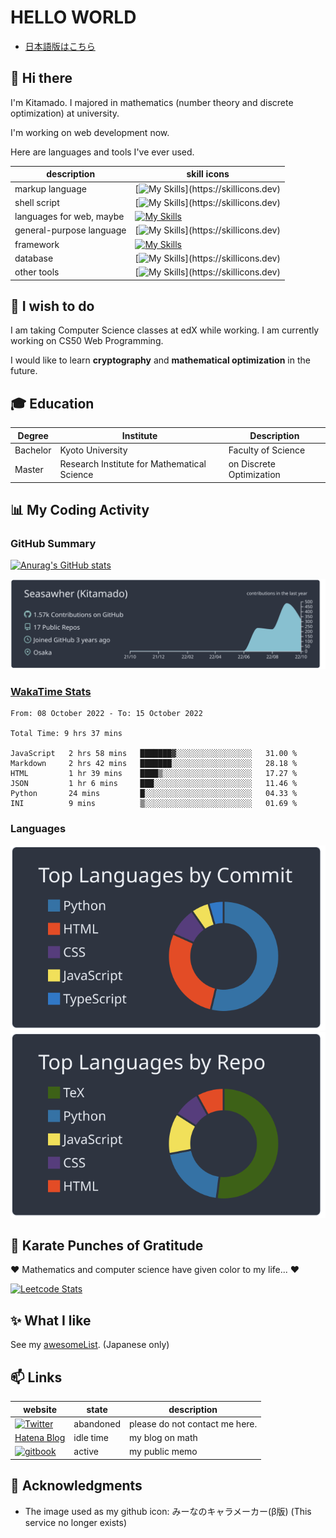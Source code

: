 # HELLO WORLD

* [日本語版はこちら](./README.ja.md)

## 👋 Hi there

I'm Kitamado. I majored in mathematics (number theory and discrete optimization) at university.

I'm working on web development now.

Here are languages and tools I've ever used.

| description              | skill icons                                                                                            |
| ------------------------ | ------------------------------------------------------------------------------------------------------ |
| markup language          | [![My Skills](https://skillicons.dev/icons?i=latex,md,,)](https://skillicons.dev)                      |
| shell script             | [![My Skills](https://skillicons.dev/icons?i=bash,powershell,,)](https://skillicons.dev)               |
| languages for web, maybe | [![My Skills](https://skillicons.dev/icons?i=php,html,css,js)](https://skillicons.dev)                 |
| general-purpose language | [![My Skills](https://skillicons.dev/icons?i=python,typescript,,)](https://skillicons.dev)             |
| framework                | [![My Skills](https://skillicons.dev/icons?i=bootstrap,jquery,django,laravel)](https://skillicons.dev) |
| database                 | [![My Skills](https://skillicons.dev/icons?i=mysql,sqlite,,)](https://skillicons.dev)                  |
| other tools              | [![My Skills](https://skillicons.dev/icons?i=git,docker,vscode,)](https://skillicons.dev)              |

## 🌱 I wish to do

I am taking Computer Science classes at edX while working. I am currently working on CS50 Web Programming.

I would like to learn **cryptography** and **mathematical optimization** in the future.

## 🎓 Education

| Degree   | Institute                                   | Description              |
| -------- | ------------------------------------------- | ------------------------ |
| Bachelor | Kyoto University                            | Faculty of Science       |
| Master   | Research Institute for Mathematical Science | on Discrete Optimization |

## :bar_chart: My Coding Activity

### GitHub Summary

[![Anurag's GitHub stats](https://github-readme-stats.vercel.app/api?username=Seasawher&count_private=true&theme=nord&show_icons=true)](https://github.com/anuraghazra/github-readme-stats)

[![Profile Details](https://raw.githubusercontent.com/Seasawher/Seasawher/main/profile-summary-card-output/nord_dark/0-profile-details.svg)](https://github.com/vn7n24fzkq/github-profile-summary-cards)

### [WakaTime Stats](https://github.com/marketplace/actions/waka-readme)

<!--START_SECTION:waka-->

```text
From: 08 October 2022 - To: 15 October 2022

Total Time: 9 hrs 37 mins

JavaScript   2 hrs 58 mins   ███████▓░░░░░░░░░░░░░░░░░   31.00 %
Markdown     2 hrs 42 mins   ███████░░░░░░░░░░░░░░░░░░   28.18 %
HTML         1 hr 39 mins    ████▒░░░░░░░░░░░░░░░░░░░░   17.27 %
JSON         1 hr 6 mins     ███░░░░░░░░░░░░░░░░░░░░░░   11.46 %
Python       24 mins         █░░░░░░░░░░░░░░░░░░░░░░░░   04.33 %
INI          9 mins          ▒░░░░░░░░░░░░░░░░░░░░░░░░   01.69 %
```

<!--END_SECTION:waka-->

### Languages

[![profile summary card, most commit language](profile-summary-card-output/nord_dark/2-most-commit-language.svg)](https://github.com/vn7n24fzkq/github-profile-summary-cards) [![profile summary card, repos per language](profile-summary-card-output/nord_dark/1-repos-per-language.svg)](https://github.com/vn7n24fzkq/github-profile-summary-cards)

## :punch: Karate Punches of Gratitude

❤️ Mathematics and computer science have given color to my life... ❤️

[![Leetcode Stats](https://leetcard.jacoblin.cool/Seasawher?ext=heatmap&theme=nord)](https://github.com/JacobLinCool/LeetCode-Stats-Card)

## :sparkles: What I like

See my [awesomeList](./awesomeList.md). (Japanese only)

## 📫 Links

| website                                                                                                                                          | state     | description                    |
| ------------------------------------------------------------------------------------------------------------------------------------------------ | --------- | ------------------------------ |
| [![Twitter](https://img.shields.io/badge/Twitter-%231DA1F2.svg?style=for-the-badge&logo=Twitter&logoColor=white)](https://twitter.com/seasawher) | abandoned | please do not contact me here. |
| [Hatena Blog](https://seasawher.hatenablog.com/)                                                                                                 | idle time | my blog on math                |
| [![gitbook](https://img.shields.io/badge/gitbook--gray.svg?style=for-the-badge&logo=gitbook)](https://kitamado.gitbook.io/diary/)                | active    | my public memo                 |

## :bow: Acknowledgments

* The image used as my github icon: みーなのキャラメーカー(β版) (This service no longer exists)

